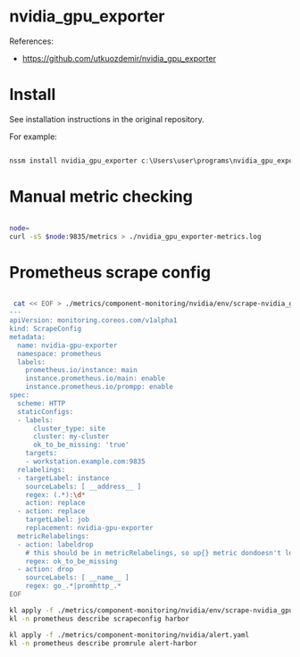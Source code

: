 
# nvidia_gpu_exporter

References:
- https://github.com/utkuozdemir/nvidia_gpu_exporter

# Install

See installation instructions in the original repository.

For example:

```powershell

nssm install nvidia_gpu_exporter c:\Users\user\programs\nvidia_gpu_exporter.exe

```

# Manual metric checking

```bash

node=
curl -sS $node:9835/metrics > ./nvidia_gpu_exporter-metrics.log

```

# Prometheus scrape config

```bash

 cat << EOF > ./metrics/component-monitoring/nvidia/env/scrape-nvidia_gpu_exporter.yaml
---
apiVersion: monitoring.coreos.com/v1alpha1
kind: ScrapeConfig
metadata:
  name: nvidia-gpu-exporter
  namespace: prometheus
  labels:
    prometheus.io/instance: main
    instance.prometheus.io/main: enable
    instance.prometheus.io/prompp: enable
spec:
  scheme: HTTP
  staticConfigs:
  - labels:
      cluster_type: site
      cluster: my-cluster
      ok_to_be_missing: 'true'
    targets:
    - workstation.example.com:9835
  relabelings:
  - targetLabel: instance
    sourceLabels: [ __address__ ]
    regex: (.*):\d*
    action: replace
  - action: replace
    targetLabel: job
    replacement: nvidia-gpu-exporter
  metricRelabelings:
  - action: labeldrop
    # this should be in metricRelabelings, so up{} metric dondoesn't lose it
    regex: ok_to_be_missing
  - action: drop
    sourceLabels: [ __name__ ]
    regex: go_.*|promhttp_.*
EOF

kl apply -f ./metrics/component-monitoring/nvidia/env/scrape-nvidia_gpu_exporter.yaml
kl -n prometheus describe scrapeconfig harbor

kl apply -f ./metrics/component-monitoring/nvidia/alert.yaml
kl -n prometheus describe promrule alert-harbor

```
